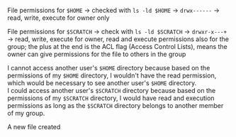 File permissions for ```$HOME``` -> checked with ```ls -ld $HOME``` -> ```drwx------``` -> read, write, execute for owner only

File permissions for ```$SCRATCH``` -> check with ```ls -ld $SCRATCH``` -> ```drwxr-x---+``` -> read, write, execute for owner, read and execute permissions also for the group; the plus at the end is the ACL flag (Access Control Lists), means the owner can give permissions for the file to others in the group

I cannot access another user's ```$HOME``` directory because based on the permissions of my ```$HOME``` directory, I wouldn't have the read permission, which would be necessary to see another user's ```$HOME``` directory.  
I could access another user's ```$SCRATCH``` directory because based on the permissions of my ```$SCRATCH``` directory, I would have read and execution permissions as long as the ```$SCRATCH``` directory belongs to another member of my group.

A new file created 
